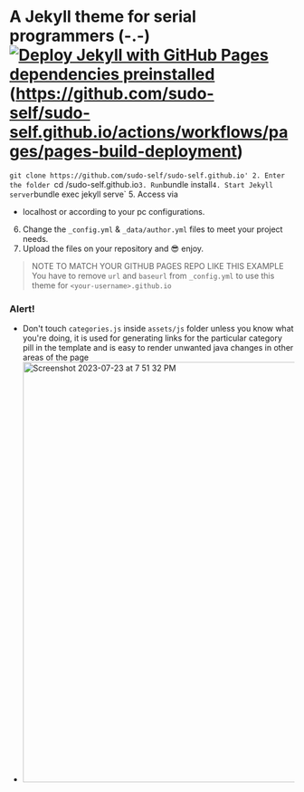 #  A Jekyll theme for serial programmers (-.-) [![Deploy Jekyll with GitHub Pages dependencies preinstalled](https://github.com/Sudo-Self-US/sudo-self.github.io/actions/workflows/jekyll-gh-pages.yml/badge.svg)](https://github.com/Sudo-Self-US/sudo-self.github.io/actions/workflows/jekyll-gh-pages.yml)(https://github.com/sudo-self/sudo-self.github.io/actions/workflows/pages/pages-build-deployment) 

`git clone https://github.com/sudo-self/sudo-self.github.io'
2. Enter the folder
   `cd /sudo-self.github.io`
3. Run
   `bundle install`
4. Start Jekyll server
   `bundle exec jekyll serve`
5. Access via
   - localhost or according to your pc configurations.
6. Change the `_config.yml` & `_data/author.yml` files to meet your project needs.
7. Upload the files on your repository and :sunglasses: enjoy.

> NOTE TO MATCH YOUR GITHUB PAGES REPO LIKE THIS EXAMPLE
>  You have to remove `url` and `baseurl` from `_config.yml` to use this theme for `<your-username>.github.io`

### Alert!

* Don't touch `categories.js` inside `assets/js` folder unless you know what you're doing, it is used for generating links for the particular category pill in the template and is easy to render unwanted java changes in other areas of the page
*  <img width="742" alt="Screenshot 2023-07-23 at 7 51 32 PM" src="https://github.com/sudo-self/sudo-self.github.io/assets/119916323/8d6646a4-58d5-4650-8c67-a9f9ae038413">

